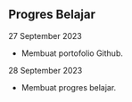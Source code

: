 ## Progres Belajar

27 September 2023
- Membuat portofolio Github.

28 September 2023
- Membuat progres belajar.
